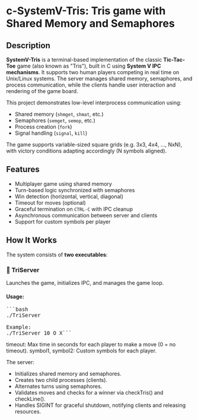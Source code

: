 # c-SystemV-Tris: Tris game with Shared Memory and Semaphores

## Description

**SystemV-Tris** is a terminal-based implementation of the classic **Tic-Tac-Toe** game (also known as "Tris"), built in C using **System V IPC mechanisms**. It supports two human players competing in real time on Unix/Linux systems. The server manages shared memory, semaphores, and process communication, while the clients handle user interaction and rendering of the game board.

This project demonstrates low-level interprocess communication using:
- Shared memory (`shmget`, `shmat`, etc.)
- Semaphores (`semget`, `semop`, etc.)
- Process creation (`fork`)
- Signal handling (`signal`, `kill`)

The game supports variable-sized square grids (e.g. 3x3, 4x4, ..., NxN), with victory conditions adapting accordingly (N symbols aligned).

## Features

- Multiplayer game using shared memory
- Turn-based logic synchronized with semaphores
- Win detection (horizontal, vertical, diagonal)
- Timeout for moves (optional)
- Graceful termination on `CTRL-C` with IPC cleanup
- Asynchronous communication between server and clients
- Support for custom symbols per player

## How It Works

The system consists of **two executables**:

### 🧠 TriServer
Launches the game, initializes IPC, and manages the game loop.

#### Usage:
<pre>```bash
./TriServer <timeout> <symbol1> <symbol2>

Example:
./TriServer 10 O X``` </pre>

timeout: Max time in seconds for each player to make a move (0 = no timeout).
symbol1, symbol2: Custom symbols for each player.

The server:
- Initializes shared memory and semaphores.
- Creates two child processes (clients).
- Alternates turns using semaphores.
- Validates moves and checks for a winner via checkTris() and checkLine().
- Handles SIGINT for graceful shutdown, notifying clients and releasing resources.
